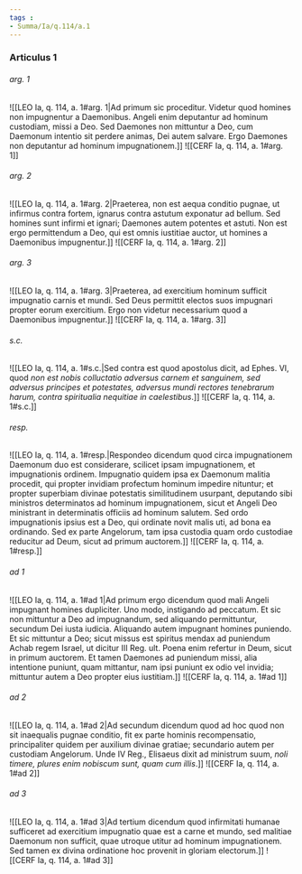 ```yaml
---
tags : 
- Summa/Ia/q.114/a.1
---
```


### Articulus 1

###### arg. 1
![[LEO Ia, q. 114, a. 1#arg. 1|Ad primum sic proceditur. Videtur quod homines non impugnentur a Daemonibus. Angeli enim deputantur ad hominum custodiam, missi a Deo. Sed Daemones non mittuntur a Deo, cum Daemonum intentio sit perdere animas, Dei autem salvare. Ergo Daemones non deputantur ad hominum impugnationem.]]
![[CERF Ia, q. 114, a. 1#arg. 1]]

###### arg. 2
![[LEO Ia, q. 114, a. 1#arg. 2|Praeterea, non est aequa conditio pugnae, ut infirmus contra fortem, ignarus contra astutum exponatur ad bellum. Sed homines sunt infirmi et ignari; Daemones autem potentes et astuti. Non est ergo permittendum a Deo, qui est omnis iustitiae auctor, ut homines a Daemonibus impugnentur.]]
![[CERF Ia, q. 114, a. 1#arg. 2]]

###### arg. 3
![[LEO Ia, q. 114, a. 1#arg. 3|Praeterea, ad exercitium hominum sufficit impugnatio carnis et mundi. Sed Deus permittit electos suos impugnari propter eorum exercitium. Ergo non videtur necessarium quod a Daemonibus impugnentur.]]
![[CERF Ia, q. 114, a. 1#arg. 3]]

###### s.c.
![[LEO Ia, q. 114, a. 1#s.c.|Sed contra est quod apostolus dicit, ad Ephes. VI, quod *non est nobis colluctatio adversus carnem et sanguinem, sed adversus principes et potestates, adversus mundi rectores tenebrarum harum, contra spiritualia nequitiae in caelestibus*.]]
![[CERF Ia, q. 114, a. 1#s.c.]]

###### resp.
![[LEO Ia, q. 114, a. 1#resp.|Respondeo dicendum quod circa impugnationem Daemonum duo est considerare, scilicet ipsam impugnationem, et impugnationis ordinem. Impugnatio quidem ipsa ex Daemonum malitia procedit, qui propter invidiam profectum hominum impedire nituntur; et propter superbiam divinae potestatis similitudinem usurpant, deputando sibi ministros determinatos ad hominum impugnationem, sicut et Angeli Deo ministrant in determinatis officiis ad hominum salutem. Sed ordo impugnationis ipsius est a Deo, qui ordinate novit malis uti, ad bona ea ordinando. Sed ex parte Angelorum, tam ipsa custodia quam ordo custodiae reducitur ad Deum, sicut ad primum auctorem.]]
![[CERF Ia, q. 114, a. 1#resp.]]

###### ad 1
![[LEO Ia, q. 114, a. 1#ad 1|Ad primum ergo dicendum quod mali Angeli impugnant homines dupliciter. Uno modo, instigando ad peccatum. Et sic non mittuntur a Deo ad impugnandum, sed aliquando permittuntur, secundum Dei iusta iudicia. Aliquando autem impugnant homines puniendo. Et sic mittuntur a Deo; sicut missus est spiritus mendax ad puniendum Achab regem Israel, ut dicitur III Reg. ult. Poena enim refertur in Deum, sicut in primum auctorem. Et tamen Daemones ad puniendum missi, alia intentione puniunt, quam mittantur, nam ipsi puniunt ex odio vel invidia; mittuntur autem a Deo propter eius iustitiam.]]
![[CERF Ia, q. 114, a. 1#ad 1]]

###### ad 2
![[LEO Ia, q. 114, a. 1#ad 2|Ad secundum dicendum quod ad hoc quod non sit inaequalis pugnae conditio, fit ex parte hominis recompensatio, principaliter quidem per auxilium divinae gratiae; secundario autem per custodiam Angelorum. Unde IV Reg., Elisaeus dixit ad ministrum suum, *noli timere, plures enim nobiscum sunt, quam cum illis*.]]
![[CERF Ia, q. 114, a. 1#ad 2]]

###### ad 3
![[LEO Ia, q. 114, a. 1#ad 3|Ad tertium dicendum quod infirmitati humanae sufficeret ad exercitium impugnatio quae est a carne et mundo, sed malitiae Daemonum non sufficit, quae utroque utitur ad hominum impugnationem. Sed tamen ex divina ordinatione hoc provenit in gloriam electorum.]]
![[CERF Ia, q. 114, a. 1#ad 3]]


